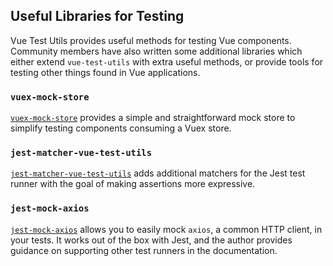 <!-- todo: translation -->
## Useful Libraries for Testing

Vue Test Utils provides useful methods for testing Vue components. Community members have also written some additional libraries which either extend `vue-test-utils` with extra useful methods, or provide tools for testing other things found in Vue applications.

### `vuex-mock-store`

[`vuex-mock-store`](https://github.com/posva/vuex-mock-store) provides a simple and straightforward mock store to simplify testing components consuming a Vuex store.

### `jest-matcher-vue-test-utils`

[`jest-matcher-vue-test-utils`](https://github.com/hmsk/jest-matcher-vue-test-utils) adds additional matchers for the Jest test runner with the goal of making assertions more expressive.

### `jest-mock-axios`

[`jest-mock-axios`](https://github.com/knee-cola/jest-mock-axios) allows you to easily mock `axios`, a common HTTP client, in your tests. It works out of the box with Jest, and the author provides guidance on supporting other test runners in the documentation.
